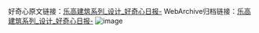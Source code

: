 好奇心原文链接：[乐高建筑系列_设计_好奇心日报-](https://www.qdaily.com/articles/2227.html)
WebArchive归档链接：[乐高建筑系列_设计_好奇心日报-](http://web.archive.org/web/20190623151002/https://www.qdaily.com/articles/2227.html)
![image](http://ww3.sinaimg.cn/large/007d5XDply1g3vbwzxv4wj30u03ebn5z)